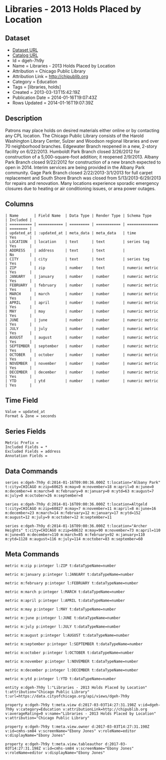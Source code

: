 # Libraries - 2013 Holds Placed by Location

## Dataset

* [Dataset URL](https://data.cityofchicago.org/api/views/dgeh-7h9y/rows.json?accessType=DOWNLOAD)
* [Catalog URL](https://catalog.data.gov/dataset/libraries-2013-holds-placed-by-location-aafc4)
* Id = dgeh-7h9y
* Name = Libraries - 2013 Holds Placed by Location
* Attribution = Chicago Public Library
* Attribution Link = http://chipublib.org
* Category = Education
* Tags = [libraries, holds]
* Created = 2013-03-13T15:42:19Z
* Publication Date = 2014-01-16T19:07:43Z
* Rows Updated = 2014-01-16T19:07:39Z

## Description

Patrons may place holds on desired materials either online or by contacting any CPL location. The Chicago Public Library consists of the Harold Washington Library Center, Sulzer and Woodson regional libraries and over 70 neighborhood branches. Edgewater Branch reopened in a new, 2-story facility on 6/22/2013. Humboldt Park Branch closed 3/26/2012 for construction of a 5,000-square-foot addition; it reopened 2/9/2013. Albany Park Branch closed 9/22/2012 for construction of a new branch expected to open in 2014. Interim services are being provided in the Albany Park community. Gage Park Branch closed 2/22/2013-3/1/2013 for full carpet replacement and South Shore Branch was closed from 5/13/2013-6/29/2013 for repairs and renovation. Many locations experience sporadic emergency closures due to heating or air conditioning issues, or area power outages.

## Columns

```ls
| Name       | Field Name  | Data Type | Render Type | Schema Type    | Included | 
| ========== | =========== | ========= | =========== | ============== | ======== | 
| updated_at | :updated_at | meta_data | meta_data   | time           | Yes      | 
| LOCATION   | location    | text      | text        | series tag     | Yes      | 
| ADDRESS    | address     | text      | text        |                | No       | 
| CITY       | city        | text      | text        | series tag     | Yes      | 
| ZIP        | zip         | number    | text        | numeric metric | Yes      | 
| JANUARY    | january     | number    | number      | numeric metric | Yes      | 
| FEBRUARY   | february    | number    | number      | numeric metric | Yes      | 
| MARCH      | march       | number    | number      | numeric metric | Yes      | 
| APRIL      | april       | number    | number      | numeric metric | Yes      | 
| MAY        | may         | number    | number      | numeric metric | Yes      | 
| JUNE       | june        | number    | number      | numeric metric | Yes      | 
| JULY       | july        | number    | number      | numeric metric | Yes      | 
| AUGUST     | august      | number    | number      | numeric metric | Yes      | 
| SEPTEMBER  | september   | number    | number      | numeric metric | Yes      | 
| OCTOBER    | october     | number    | number      | numeric metric | Yes      | 
| NOVEMBER   | november    | number    | number      | numeric metric | Yes      | 
| DECEMBER   | december    | number    | number      | numeric metric | Yes      | 
| YTD        | ytd         | number    | number      | numeric metric | Yes      | 
```

## Time Field

```ls
Value = updated_at
Format & Zone = seconds
```

## Series Fields

```ls
Metric Prefix = 
Included Fields = *
Excluded Fields = address
Annotation Fields = 
```

## Data Commands

```ls
series e:dgeh-7h9y d:2014-01-16T09:00:36.000Z t:location="Albany Park" t:city=CHICAGO m:zip=60625 m:may=0 m:november=18 m:april=0 m:june=0 m:december=4 m:march=0 m:february=0 m:january=0 m:ytd=63 m:august=7 m:july=0 m:october=26 m:september=8

series e:dgeh-7h9y d:2014-01-16T09:00:36.000Z t:location=Altgeld t:city=CHICAGO m:zip=60827 m:may=7 m:november=11 m:april=8 m:june=16 m:december=23 m:march=14 m:february=12 m:january=17 m:ytd=152 m:august=12 m:july=9 m:october=12 m:september=11

series e:dgeh-7h9y d:2014-01-16T09:00:36.000Z t:location="Archer Heights" t:city=CHICAGO m:zip=60632 m:may=90 m:november=73 m:april=110 m:june=85 m:december=110 m:march=85 m:february=92 m:january=110 m:ytd=1128 m:august=116 m:july=114 m:october=83 m:september=60
```

## Meta Commands

```ls
metric m:zip p:integer l:ZIP t:dataTypeName=number

metric m:january p:integer l:JANUARY t:dataTypeName=number

metric m:february p:integer l:FEBRUARY t:dataTypeName=number

metric m:march p:integer l:MARCH t:dataTypeName=number

metric m:april p:integer l:APRIL t:dataTypeName=number

metric m:may p:integer l:MAY t:dataTypeName=number

metric m:june p:integer l:JUNE t:dataTypeName=number

metric m:july p:integer l:JULY t:dataTypeName=number

metric m:august p:integer l:AUGUST t:dataTypeName=number

metric m:september p:integer l:SEPTEMBER t:dataTypeName=number

metric m:october p:integer l:OCTOBER t:dataTypeName=number

metric m:november p:integer l:NOVEMBER t:dataTypeName=number

metric m:december p:integer l:DECEMBER t:dataTypeName=number

metric m:ytd p:integer l:YTD t:dataTypeName=number

entity e:dgeh-7h9y l:"Libraries - 2013 Holds Placed by Location" t:attribution="Chicago Public Library" t:url=https://data.cityofchicago.org/api/views/dgeh-7h9y

property e:dgeh-7h9y t:meta.view d:2017-03-03T14:27:31.198Z v:id=dgeh-7h9y v:category=Education v:attributionLink=http://chipublib.org v:averageRating=0 v:name="Libraries - 2013 Holds Placed by Location" v:attribution="Chicago Public Library"

property e:dgeh-7h9y t:meta.view.owner d:2017-03-03T14:27:31.198Z v:id=cmhs-sm84 v:screenName="Ebony Jones" v:roleName=editor v:displayName="Ebony Jones"

property e:dgeh-7h9y t:meta.view.tableauthor d:2017-03-03T14:27:31.198Z v:id=cmhs-sm84 v:screenName="Ebony Jones" v:roleName=editor v:displayName="Ebony Jones"
```